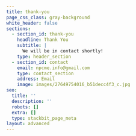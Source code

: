 ```yaml
---
title: thank-you
page_css_class: gray-background
white_header: false
sections:
  - section_id: thank-you
    headline: Thank You
    subtitle: |
      We will be in contact shortly!
    type: header_section
  - section_id: contact
    email: npcme.info@gmail.com
    type: contact_section
    address: Email
    image: images/27649754016_b51decc4f3_c.jpg
seo:
  title: ''
  description: ''
  robots: []
  extra: []
  type: stackbit_page_meta
layout: advanced
---
```

